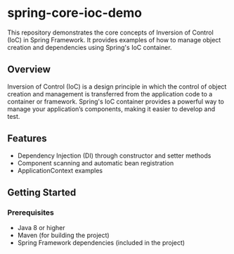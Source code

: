 # spring-core-ioc-demo
This repository demonstrates the core concepts of Inversion of Control (IoC) in Spring Framework. It provides examples of how to manage object creation and dependencies using Spring's IoC container.

## Overview

Inversion of Control (IoC) is a design principle in which the control of object creation and management is transferred from the application code to a container or framework. Spring's IoC container provides a powerful way to manage your application’s components, making it easier to develop and test.

## Features

- Dependency Injection (DI) through constructor and setter methods
- Component scanning and automatic bean registration
- ApplicationContext examples

## Getting Started

### Prerequisites

- Java 8 or higher
- Maven (for building the project)
- Spring Framework dependencies (included in the project)

